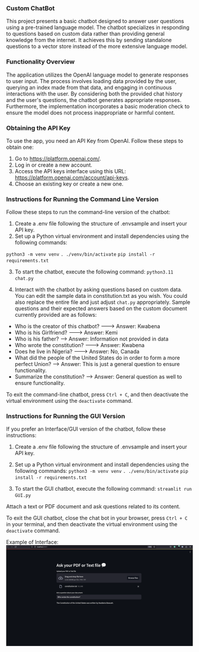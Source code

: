 ### Custom ChatBot
This project presents a basic chatbot designed to answer user questions using a pre-trained language model. The chatbot specializes in responding to questions based on custom data rather than providing general knowledge from the internet. It achieves this by sending standalone questions to a vector store instead of the more extensive language model.

### Functionality Overview

The application utilizes the OpenAI language model to generate responses to user input. The process involves loading data provided by the user, querying an index made from that data, and engaging in continuous interactions with the user. By considering both the provided chat history and the user's questions, the chatbot generates appropriate responses. Furthermore, the implementation incorporates a basic moderation check to ensure the model does not process inappropriate or harmful content.


### Obtaining the API Key
To use the app, you need an API Key from OpenAI. Follow these steps to obtain one:

1. Go to https://platform.openai.com/.
2. Log in or create a new account.
3. Access the API keys interface using this URL: https://platform.openai.com/account/api-keys.
4. Choose an existing key or create a new one.


### Instructions for Running the Command Line Version
Follow these steps to run the command-line version of the chatbot:

1. Create a .env file following the structure of .envsample and insert your API key.
2. Set up a Python virtual environment and install dependencies using the following commands:

`python3 -m venv venv`
`. ./venv/bin/activate`
`pip install -r requirements.txt`

3. To start the chatbot, execute the following command:
`python3.11 chat.py`

4. Interact with the chatbot by asking questions based on custom data. You can edit the sample data in constitution.txt as you wish. You could also replace the entire file and just adjust `chat.py` appropriately. 
Sample questions and their expected answers based on the custom document currently provided are as follows:
- Who is the creator of this chatbot? ---> Answer: Kwabena
- Who is his Girlfriend? ---> Answer: Kemi
- Who is his father? --> Answer: Information not provided in data
- Who wrote the constitution? ---> Answer: Kwabena
- Does he live in Nigeria? ---> Answer: No, Canada
- What did the people of the United States do in order to form a more perfect Union? --> Answer: This is just a general question to ensure functionality. 
- Summarize the constitution? --> Answer: General question as well to ensure functionality.

To exit the command-line chatbot, press `Ctrl + C`, and then deactivate the virtual environment using the `deactivate` command.


### Instructions for Running the GUI Version
If you prefer an Interface/GUI version of the chatbot, follow these instructions:

1. Create a .env file following the structure of .envsample and insert your API key.
2. Set up a Python virtual environment and install dependencies using the following commands:
`python3 -m venv venv`
`. ./venv/bin/activate`
`pip install -r requirements.txt`

3. To start the GUI chatbot, execute the following command:
`streamlit run GUI.py`

Attach a text or PDF document and ask questions related to its content.

To exit the GUI chatbot, close the chat bot in your browser, press `Ctrl + C` in your terminal, and then deactivate the virtual environment using the `deactivate` command.

Example of Interface:
![Example image of interface](interface.png)